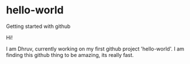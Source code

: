 # hello-world
Getting started with github

Hi!

I am Dhruv, currently working on my first github project 'hello-world'.
I am finding this github thing to be amazing, its really fast.
